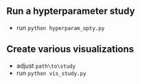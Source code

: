 ## Run a hypterparameter study

- run `python hyperparam_opty.py`

## Create various visualizations

- adjust `path\to\study`
- run `python vis_study.py`